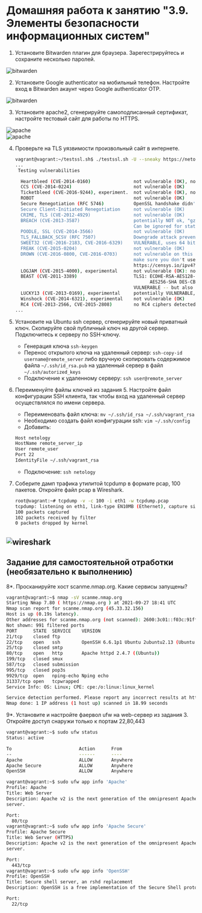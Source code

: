 # Домашняя работа к занятию "3.9. Элементы безопасности информационных систем"

1. Установите Bitwarden плагин для браузера. Зарегестрируйтесь и сохраните несколько паролей.

![bitwarden](./screenshots/bitwarden.PNG)<br>

2. Установите Google authenticator на мобильный телефон. Настройте вход в Bitwarden акаунт через Google authenticator OTP.

![bitwarden](./screenshots/bitwarden_two.PNG)<br>

3. Установите apache2, сгенерируйте самоподписанный сертификат, настройте тестовый сайт для работы по HTTPS.

![apache](./screenshots/apache_openssl.PNG)<br>
![apache](./screenshots/apache_openssl_2.PNG)<br>

4. Проверьте на TLS уязвимости произвольный сайт в интернете. 
   ```bash
   vagrant@vagrant:~/testssl.sh$ ./testssl.sh -U --sneaky https://netology.ru
   ...
    Testing vulnerabilities

     Heartbleed (CVE-2014-0160)                not vulnerable (OK), no heartbeat extension
     CCS (CVE-2014-0224)                       not vulnerable (OK)
     Ticketbleed (CVE-2016-9244), experiment.  not vulnerable (OK), no session tickets
     ROBOT                                     not vulnerable (OK)
     Secure Renegotiation (RFC 5746)           OpenSSL handshake didn't succeed
     Secure Client-Initiated Renegotiation     not vulnerable (OK)
     CRIME, TLS (CVE-2012-4929)                not vulnerable (OK)
     BREACH (CVE-2013-3587)                    potentially NOT ok, "gzip" HTTP compression detected. - only supplied "/" tested
                                               Can be ignored for static pages or if no secrets in the page
     POODLE, SSL (CVE-2014-3566)               not vulnerable (OK)
     TLS_FALLBACK_SCSV (RFC 7507)              Downgrade attack prevention supported (OK)
     SWEET32 (CVE-2016-2183, CVE-2016-6329)    VULNERABLE, uses 64 bit block ciphers
     FREAK (CVE-2015-0204)                     not vulnerable (OK)
     DROWN (CVE-2016-0800, CVE-2016-0703)      not vulnerable on this host and port (OK)
                                               make sure you don't use this certificate elsewhere with SSLv2 enabled services
                                               https://censys.io/ipv4?q=E0B331456C82BFE5B3C17868FD60F2BDD41D3981693D1F9ED6EC47D469BB3708 could help you to find out
     LOGJAM (CVE-2015-4000), experimental      not vulnerable (OK): no DH EXPORT ciphers, no DH key detected with <= TLS 1.2
     BEAST (CVE-2011-3389)                     TLS1: ECDHE-RSA-AES128-SHA AES128-SHA ECDHE-RSA-AES256-SHA
                                                     AES256-SHA DES-CBC3-SHA
                                               VULNERABLE -- but also supports higher protocols  TLSv1.1 TLSv1.2 (likely mitigated)
     LUCKY13 (CVE-2013-0169), experimental     potentially VULNERABLE, uses cipher block chaining (CBC) ciphers with TLS. Check patches
     Winshock (CVE-2014-6321), experimental    not vulnerable (OK)
     RC4 (CVE-2013-2566, CVE-2015-2808)        no RC4 ciphers detected (OK)
   ...
   ```
5. Установите на Ubuntu ssh сервер, сгенерируйте новый приватный ключ. Скопируйте свой публичный ключ на другой сервер. Подключитесь к серверу по SSH-ключу.
   * Генерация ключа `ssh-keygen`
   * Перенос открытого ключа на удаленный сервер: `ssh-copy-id username@remote_server` либо вручную скопировать содержимое файла
   `~/.ssh/id_rsa.pub` на удаленный сервер в файл `~/.ssh/autorized_keys`
   * Подключение к удаленному серверу: `ssh user@remote_server`
   
 
6. Переименуйте файлы ключей из задания 5. Настройте файл конфигурации SSH клиента, так чтобы вход на удаленный сервер осуществлялся по имени сервера.
   * Переименовать файл ключа: `mv ~/.ssh/id_rsa ~/.ssh/vagrant_rsa`
   * Необходимо создать файл конфигурации ssh: `vim ~/.ssh/config`
   * Добавить:
   ```bash
   Host netology
   HostName remote_server_ip
   User remote_user
   Port 22
   IdentityFile ~/.ssh/vagrant_rsa
   ```
   * Подключение: `ssh netology`
   
7. Соберите дамп трафика утилитой tcpdump в формате pcap, 100 пакетов. Откройте файл pcap в Wireshark.
   ```bash
   root@vagrant:~# tcpdump -v -c 100 -i eth1 -w tcpdump.pcap
   tcpdump: listening on eth1, link-type EN10MB (Ethernet), capture size 262144 bytes
   100 packets captured
   102 packets received by filter
   0 packets dropped by kernel
   ```
![wireshark](./screenshots/wireshark.PNG)<br>
 ---
## Задание для самостоятельной отработки (необязательно к выполнению)

8*. Просканируйте хост scanme.nmap.org. Какие сервисы запущены?
   ```bash
   vagrant@vagrant:~$ nmap -sV scanme.nmap.org
   Starting Nmap 7.80 ( https://nmap.org ) at 2021-09-27 18:41 UTC
   Nmap scan report for scanme.nmap.org (45.33.32.156)
   Host is up (0.19s latency).
   Other addresses for scanme.nmap.org (not scanned): 2600:3c01::f03c:91ff:fe18:bb2f
   Not shown: 991 filtered ports
   PORT      STATE  SERVICE    VERSION
   21/tcp    closed ftp
   22/tcp    open   ssh        OpenSSH 6.6.1p1 Ubuntu 2ubuntu2.13 (Ubuntu Linux; protocol 2.0)
   25/tcp    closed smtp
   80/tcp    open   http       Apache httpd 2.4.7 ((Ubuntu))
   199/tcp   closed smux
   587/tcp   closed submission
   995/tcp   closed pop3s
   9929/tcp  open   nping-echo Nping echo
   31337/tcp open   tcpwrapped
   Service Info: OS: Linux; CPE: cpe:/o:linux:linux_kernel

   Service detection performed. Please report any incorrect results at https://nmap.org/submit/ .
   Nmap done: 1 IP address (1 host up) scanned in 18.99 seconds
   ```

9*. Установите и настройте фаервол ufw на web-сервер из задания 3. Откройте доступ снаружи только к портам 22,80,443
   ```bash
   vagrant@vagrant:~$ sudo ufw status
   Status: active

   To                         Action      From
   --                         ------      ----
   Apache                     ALLOW       Anywhere
   Apache Secure              ALLOW       Anywhere
   OpenSSH                    ALLOW       Anywhere

   vagrant@vagrant:~$ sudo ufw app info 'Apache'
   Profile: Apache
   Title: Web Server
   Description: Apache v2 is the next generation of the omnipresent Apache web
   server.

   Port:
     80/tcp
   vagrant@vagrant:~$ sudo ufw app info 'Apache Secure'
   Profile: Apache Secure
   Title: Web Server (HTTPS)
   Description: Apache v2 is the next generation of the omnipresent Apache web
   server.

   Port:
     443/tcp
   vagrant@vagrant:~$ sudo ufw app info 'OpenSSH'
   Profile: OpenSSH
   Title: Secure shell server, an rshd replacement
   Description: OpenSSH is a free implementation of the Secure Shell protocol.

   Port:
     22/tcp
   ```